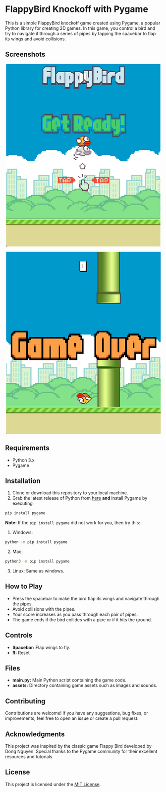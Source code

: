 # FlappyBird Knockoff with Pygame

This is a simple FlappyBird knockoff game created using Pygame, a popular Python library for creating 2D games. In this game, you control a bird and try to navigate it through a series of pipes by tapping the spacebar to flap its wings and avoid collisions. 

## Screenshots

<p align="center">
  <img src="Assets/Screenshots/Start.png" alt="Start"/>
</p><p align="center">
  <img src="Assets/Screenshots/Death.png" alt="Death"/>
</p>

## Requirements
- Python 3.x
- Pygame

## Installation
1. Clone or download this repository to your local machine.
2. Grab the latest release of Python from [here](https://www.python.org/downloads/) **and** install Pygame by executing 
```bash 
pip install pygame
```

**Note:** If the ``pip install pygame`` did not work for you, then try this:
1. Windows:
```bash
python -m pip install pygame
```
2. Mac: 
```bash
python3 -m pip install pygame
```
3. Linux:
Same as windows.

## How to Play
- Press the spacebar to make the bird flap its wings and navigate through the pipes.
- Avoid collisions with the pipes.
- Your score increases as you pass through each pair of pipes.
- The game ends if the bird collides with a pipe or if it hits the ground.

## Controls
- **Spacebar:** Flap wings to fly.
- **R:** Reset

## Files
- **main.py:** Main Python script containing the game code.
- **assets:** Directory containing game assets such as images and sounds.

## Contributing
Contributions are welcome! If you have any suggestions, bug fixes, or improvements, feel free to open an issue or create a pull request.

## Acknowledgments
This project was inspired by the classic game Flappy Bird developed by Dong Nguyen. Special thanks to the Pygame community for their excellent resources and tutorials

## License
This project is licensed under the [MIT License](LICENSE.md).